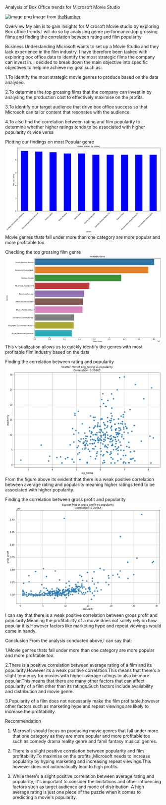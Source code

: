 Analysis of Box Office trends for Microsoft Movie Studio

![image.png](attachment:image.png)
Image from [theNumber](https://www.the-numbers.com/news/256930830-Theater-counts-IF-narrowly-tops-Garfield-to-become-widest-release-on-its-second-weekend-in-theaters)

Overview
My aim is to gain insights for Microsoft Movie studio by exploring Box office trends.I will do so by analysing genre performance,top grossing films and finding the correlation between rating and film popularity

Business Understanding
Microsoft wants to set up a Movie Studio and they lack experience in the film industry.
I have therefore been  tasked with exploring box office data to identify the most strategic films the company can invest in.
I decided to break down the main objective into specific objectives to help me achieve my goal such as:

1.To identify the most strategic movie genres to produce based on the data analysed.

2.To determine the top grossing films that the company can invest in by analysing the production cost to effectively maximise on the profits.

3.To identify our target audience that drive box office success so that Microsoft can tailor content that resonates with the audience.

4.To also find the correlation between rating and film popularity to determine whether higher ratings tends to be associated with higher popularity or vice versa

Plotting our findings on most Popular genre
![alt text](image.png)
Movie genres thats fall under more than one category are more popular and more profitable too.

Checking the top grossing film genre
![alt text](image-1.png)
This visualization allows us to quickly identify the genres with most profitable film industry based on the data

Finding the  correlation between rating and popularity
![alt text](image-2.png)
From the figure above its evident  that there is a weak positive correlation between average rating and popularity meaning higher ratings tend to be associated with higher popularity.

Finding the  correlation between gross profit and popularity
![alt text](image-3.png)
I can say that there is a weak positive correlation between gross profit and popularity.Meaning the profitability of a movie does not solely rely on how popular it is.However factors like marketing hype and repeat viewings would come in handy.

Conclusion
From the analysis conducted above,I can say that:

1.Movie genres thats fall under more than one category are more popular and more profitable too.

2.There is a positive correlation between average rating of a film and its popularity.However its a weak positive correlation.This means that there's a slight tendency for movies with higher average ratings to also be more popular.This means that there are many other factors that can affect popularity of a film other than its ratings.Such factors include availability and distribution and movie genre.

3.Popularity of a film does not necessarily make the film profitable,however other factors such as marketing hype and repeat viewings are likely to increase the profitability.

Recommendation
1.  Microsoft should focus on producing movie genres that fall under more that one category as they are more popular and more profitable too such as comedy drama reality genre and famil fantasy musical genres.

2.  There is a slight positive correlation between popularity  and film profitability.To maximise on the profits ,Microsoft needs to increase popularity by hyping marketing and increasing repeat viewings.This however does not automatically lead to high profits.

3.  While there's a slight positive correlation between average rating and popularity, it's important to consider the limitations and other influencing factors such as target audience and mode of distribution. A high average rating is just one piece of the puzzle when it comes to predicting a movie's popularity.